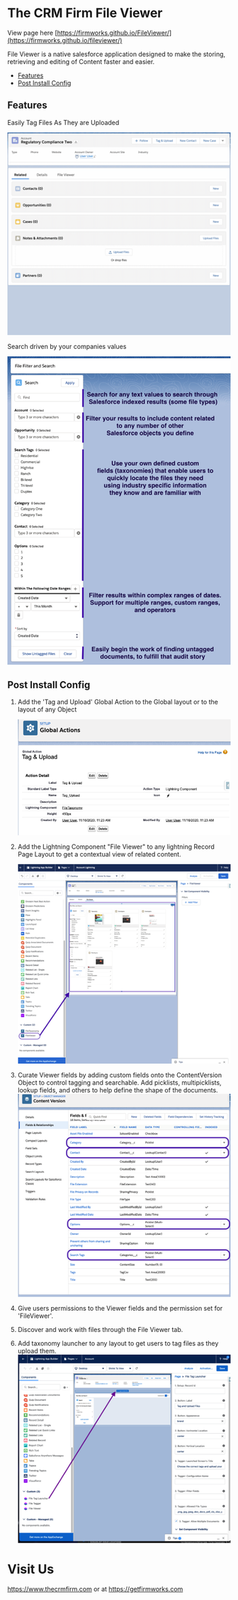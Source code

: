 # The CRM Firm File Viewer

View page here [https://firmworks.github.io/FileViewer/](https://firmworks.github.io/fileviewer/)


File Viewer is a native salesforce application designed to make the storing, retrieving and editing of Content faster and easier.

- [Features](#Features)
- [Post Install Config](#Post-Install-Config)

## Features

Easily Tag Files As They are Uploaded

![Easily Tag Files As you upload them](images/tagging_files.gif)

Search driven by your companies values

![Search Features](images/search_features.png)



## Post Install Config

1. Add the 'Tag and Upload' Global Action to the Global layout or to the layout of any Object

    ![global action](images/global_action.png)

1. Add the Lightning Component "File Viewer" to any lightning Record Page Layout to get a contextual view of related content.

    ![page layout](images/page_layout.png)

1. Curate Viewer fields by adding custom fields onto the ContentVersion Object to control tagging and searchable. Add picklists, multipicklists, lookup fields, and others to help define the shape of the documents.
    ![custom fields](images/custom_fields.png)

1. Give users permissions to the Viewer fields and the permission set for 'FileViewer'.

1. Discover and work with files through the File Viewer tab.

1. Add taxonomy launcher to any layout to get users to tag files as they upload them.
    ![File Tag Launcher](images/filetaglauncher.png)

# Visit Us

https://www.thecrmfirm.com or at https://getfirmworks.com
